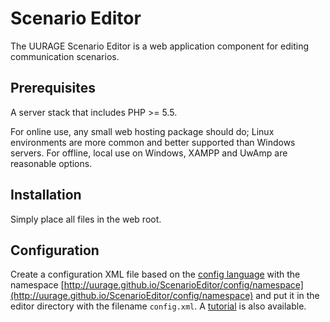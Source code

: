 # Scenario Editor

The UURAGE Scenario Editor is a web application component for editing communication scenarios.

## Prerequisites

A server stack that includes PHP >= 5.5.

For online use, any small web hosting package should do; Linux environments are more common and better supported than Windows servers. For offline, local use on Windows, XAMPP and UwAmp are reasonable options.

## Installation

Simply place all files in the web root.

## Configuration

Create a configuration XML file based on the [config language](doc/configLanguage.xsd) with the namespace [http://uurage.github.io/ScenarioEditor/config/namespace](http://uurage.github.io/ScenarioEditor/config/namespace) and put it in the editor directory with the filename `config.xml`. A [tutorial](doc/CONFIG_TUTORIAL.md) is also available.
